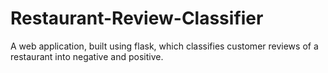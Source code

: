 # Restaurant-Review-Classifier
A web application, built using flask, which classifies customer reviews of a restaurant into negative and positive.
